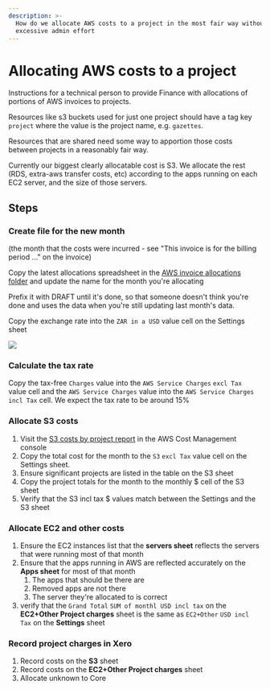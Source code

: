 ```yaml
---
description: >-
  How do we allocate AWS costs to a project in the most fair way without
  excessive admin effort
---
```


# Allocating AWS costs to a project

Instructions for a technical person to provide Finance with allocations of portions of AWS invoices to projects.

Resources like s3 buckets used for just one project should have a tag key `project` where the value is the project name, e.g. `gazettes`.

Resources that are shared need some way to apportion those costs between projects in a reasonably fair way.

Currently our biggest clearly allocatable cost is S3. We allocate the rest (RDS, extra-aws transfer costs, etc) according to the apps running on each EC2 server, and the size of those servers.

## Steps

### Create file for the new month

&#x20;(the month that the costs were incurred - see "This invoice is for the billing period ..." on the invoice)

Copy the latest allocations spreadsheet in the [AWS invoice allocations folder](https://drive.google.com/drive/folders/1FqRVxmUFCdhknIB8kwV2z4lOSPfjA0eS) and update the name for the month you're allocating

Prefix it with DRAFT until it's done, so that someone doesn't think you're done and uses the data when you're still updating last month's data.

Copy the exchange rate into the `ZAR in a USD` value cell on the Settings sheet

![](../../.gitbook/assets/Screenshot\_2020-04-29\_16-43-53.png)

### Calculate the tax rate

Copy the tax-free `Charges` value into the `AWS Service Charges` `excl Tax` value cell and the `AWS Service Charges` value into the  `AWS Service Charges` `incl Tax` cell. We expect the tax rate to be around 15%&#x20;

### Allocate S3 costs

1. Visit the [S3 costs by project report](https://console.aws.amazon.com/cost-management/home?#/custom?groupBy=TagKeyValue:project\&hasBlended=false\&hasAmortized=false\&excludeDiscounts=true\&excludeTaggedResources=false\&excludeCategorizedResources=false\&excludeForecast=false\&timeRangeOption=Last3Months\&granularity=Monthly\&reportName=S3%20costs%20by%20project%20-%20last%203%20months\&reportType=CostUsage\&isTemplate=false\&filter=%5B%7B%22dimension%22:%22Service%22,%22values%22:%5B%22Amazon%20Simple%20Storage%20Service%22%5D,%22include%22:true,%22children%22:null%7D%5D\&chartStyle=Stack\&forecastTimeRangeOption=None\&usageAs=usageQuantity\&startDate=2020-01-01\&endDate=2020-03-31\&reportId=efc5673d-75ad-42a8-99b5-9e4ffdbc2361) in the AWS Cost Management console
2. Copy the total cost for the month to the `S3` `excl Tax` value cell on the Settings sheet.
3. Ensure significant projects are listed in the table on the S3 sheet
4. Copy the project totals for the month to the monthly $ cell of the S3 sheet
5. Verify that the S3 incl tax $ values match between the Settings and the S3 sheet

### Allocate EC2 and other costs

1. Ensure the EC2 instances list that the **servers sheet** reflects the servers that were running most of that month
2. Ensure that the apps running in AWS are reflected accurately on the **Apps sheet** for most of that month
   1. The apps that should be there are
   2. Removed apps are not there
   3. The server they're allocated to is correct
3. verify that the `Grand Total` `SUM of monthl USD incl tax` on the **EC2+Other Project charges** sheet is the same as `EC2+Other` `USD incl Tax` on the **Settings** sheet

### Record project charges in Xero

1. Record costs on the **S3** sheet
2. Record costs on the **EC2+Other Project charges** sheet
3. Allocate unknown to Core

